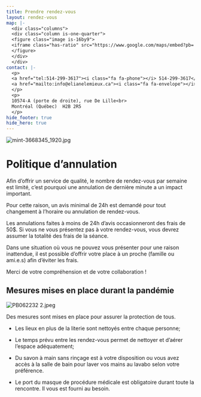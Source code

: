 ```yaml
---
title: Prendre rendez-vous
layout: rendez-vous
map: |-
  <div class="columns">
  <div class="column is-one-quarter">
  <figure class="image is-16by9">
  <iframe class="has-ratio" src="https://www.google.com/maps/embed?pb=!1m18!1m12!1m3!1d2077.733928162563!2d-73.65250587919157!3d45.57580869590193!2m3!1f0!2f0!3f0!3m2!1i1024!2i768!4f13.1!3m3!1m2!1s0x4cc91f4f7a9d7331%3A0x3ecd0ec5f047589b!2s10574%20Rue%20de%20Lille%2C%20Montr%C3%A9al%2C%20QC%20H2B%202R5!5e0!3m2!1sen!2sca!4v1613080846052!5m2!1sen!2sca" frameborder="0" style="border:0;" allowfullscreen="" aria-hidden="false" tabindex="0"></iframe>
  </figure>
  </div>
  </div>
contact: |-
  <p>
  <a href="tel:514-299-3617"><i class="fa fa-phone"></i> 514-299-3617</a><br>
  <a href="mailto:info@elianelemieux.ca"><i class="fa fa-envelope"></i> info@elianelemieux.ca</a>
  </p>
  <p>
  10574-A (porte de droite), rue De Lille<br>
  Montréal (Québec)  H2B 2R5
  </p>
hide_footer: true
hide_hero: true
---
```


![mint-3668345_1920.jpg](/uploads/mint-3668345_1920.jpg)

# Politique d’annulation

Afin d’offrir un service de qualité, le nombre de rendez-vous par semaine est limité, c’est pourquoi une annulation de dernière minute a un impact important.

Pour cette raison, un avis minimal de 24h est demandé pour tout changement à l’horaire ou annulation de rendez-vous.

Les annulations faites à moins de 24h d’avis occasionneront des frais de 50$. Si vous ne vous présentez pas à votre rendez-vous, vous devrez assumer la totalité des frais de la séance.

Dans une situation où vous ne pouvez vous présenter pour une raison inattendue, il est possible d’offrir votre place à un proche (famille ou ami.e.s) afin d’éviter les frais.

Merci de votre compréhension et de votre collaboration !

## Mesures mises en place durant la pandémie

![PB062232 2.jpeg](/uploads/PB062232%202.jpeg)

Des mesures sont mises en place pour assurer la protection de tous.

* Les lieux en plus de la literie sont nettoyés entre chaque personne;

* Le temps prévu entre les rendez-vous permet de nettoyer et d’aérer l’espace adéquatement;

* Du savon à main sans rinçage est à votre disposition ou vous avez accès à la salle de bain pour laver vos mains au lavabo selon votre préférence.

* Le port du masque de procédure médicale est obligatoire durant toute la rencontre. Il vous est fourni au besoin.
